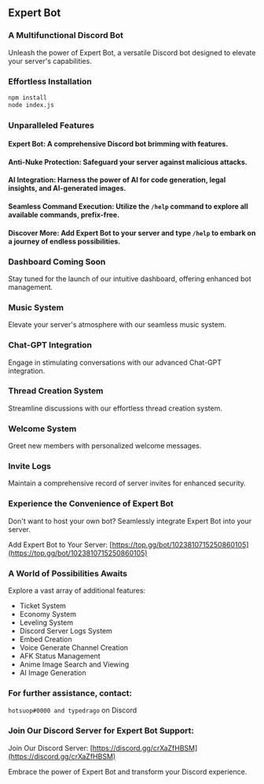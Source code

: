 ## Expert Bot

### A Multifunctional Discord Bot

Unleash the power of Expert Bot, a versatile Discord bot designed to elevate your server's capabilities.

### Effortless Installation

```bash
npm install
node index.js
```

### Unparalleled Features

#### Expert Bot: A comprehensive Discord bot brimming with features.

#### Anti-Nuke Protection: Safeguard your server against malicious attacks.

#### AI Integration: Harness the power of AI for code generation, legal insights, and AI-generated images.

#### Seamless Command Execution: Utilize the `/help` command to explore all available commands, prefix-free.

#### Discover More: Add Expert Bot to your server and type `/help` to embark on a journey of endless possibilities.

### Dashboard Coming Soon

Stay tuned for the launch of our intuitive dashboard, offering enhanced bot management.

### Music System

Elevate your server's atmosphere with our seamless music system.

### Chat-GPT Integration

Engage in stimulating conversations with our advanced Chat-GPT integration.

### Thread Creation System

Streamline discussions with our effortless thread creation system.

### Welcome System

Greet new members with personalized welcome messages.

### Invite Logs

Maintain a comprehensive record of server invites for enhanced security.

### Experience the Convenience of Expert Bot

Don't want to host your own bot? Seamlessly integrate Expert Bot into your server.

Add Expert Bot to Your Server: [https://top.gg/bot/1023810715250860105](https://top.gg/bot/1023810715250860105)

### A World of Possibilities Awaits

Explore a vast array of additional features:

* Ticket System
* Economy System
* Leveling System
* Discord Server Logs System
* Embed Creation
* Voice Generate Channel Creation
* AFK Status Management
* Anime Image Search and Viewing
* AI Image Generation

### For further assistance, contact:

`hotsuop#0000 and typedrago` on Discord


### Join Our Discord Server for Expert Bot Support:

Join Our Discord Server: [https://discord.gg/crXaZfHBSM](https://discord.gg/crXaZfHBSM)

Embrace the power of Expert Bot and transform your Discord experience.
